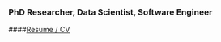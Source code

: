 <h3> PhD Researcher, Data Scientist, Software Engineer </h3>
####<a href="my_files/Ali_Nasiri_resume.pdf" target="_blank">Resume / CV </h4> 

